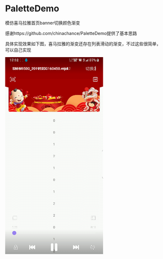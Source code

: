 # PaletteDemo
模仿喜马拉雅首页banner切换颜色渐变

感谢https://github.com/chinachance/PaletteDemo提供了基本思路

具体实现效果如下图，喜马拉雅的渐变还存在列表滑动的渐变，不过这些很简单，可以自己实现

 ![image](https://raw.githubusercontent.com/643063150/PaletteDemo-master/master/SmartSelect_20191230-171229_Video%20Player.gif)

